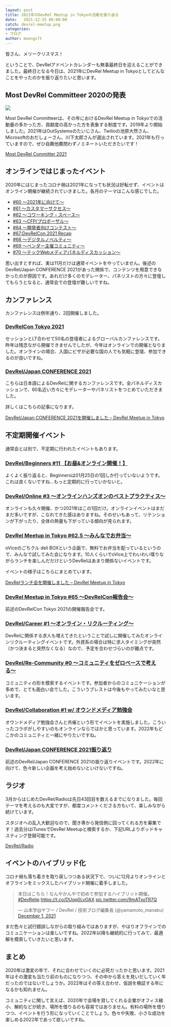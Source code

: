 ```yaml
---
layout: post
title: 2021年のDevRel Meetup in Tokyoの活動を振り返る
date:   2021-12-25 00:00:00
catch: devrel-meetup.png
categories:
- ブログ
author: moongift
---
```


皆さん、メリークリスマス！

ということで、DevRelアドベントカレンダーも無事最終日を迎えることができました。最終日となる今日は、2021年にDevRel Meetup in Tokyoとしてどんなことをやったのかを振り返りたいと思います。

## Most DevRel Committeer 2020の発表

![](/assets/img/blog/committee-2020.jpg)

Most DevRel Committeerは、その年におけるDevRel Meetup in Tokyoでの活動量の多かった方、貢献度の高かった方を表象する制度です。2019年より開始しました。2021年はOutSystemsのたいじさん、Twilioの池原大然さん、Microsoftのおだしょーさん、川下太郎さんが選出されています。2021年も行っていますので、ぜひ自薦他薦問わずノミネートいただきたいです！

[Most DevRel Committer 2021](https://docs.google.com/forms/d/e/1FAIpQLScpk1pslwCV9Z2nNknr3bo9cYTPGy_c8-oRQ-4H-vHm2zwcmQ/viewform)

## オンラインではじまったイベント

2020年にはじまったコロナ禍は2021年になっても状況は好転せず、イベントはオンライン開催が継続されていきました。各月のテーマはこんな感じでした。

- [#60 〜2021年に向けて〜](https://devrel.connpass.com/event/200865/)
- [#61 〜カスタマーサクセス〜](https://devrel.connpass.com/event/203898/)
- [#62 〜コワーキング・スペース〜](https://devrel.connpass.com/event/207603/)
- [#63 〜CFP/プロポーザル〜](https://devrel.connpass.com/event/210600/)
- [#64 〜開発者向けコンテスト〜](https://devrel.connpass.com/event/213699/)
- [#67:DevRelCon 2021 Recap](https://devrel.connpass.com/event/219465/)
- [#68 〜デジタルノベルティ〜](https://devrel.connpass.com/event/221882/)
- [#69 〜ベンダー主催コミュニティ〜](https://devrel.connpass.com/event/224412/)
- [#70 〜テックWebメディアパネルディスカッション〜](https://devrel.connpass.com/event/230832/)

思い出すとすれば、実は11月だけは通常イベントをやっていません。後述のDevRel/Japan CONFERENCE 2021があった関係で、コンテンツを用意できなかったのが原因です。あれだけ多くのモデレーター、パネリストの方々に登壇してもらうとなると、通常会での登壇が難しいですね。

## カンファレンス

カンファレンスは例年通り、2回開催しました。

### [DevRelCon Tokyo 2021](https://tokyo-2021.devrel.net/)

セッションとLT合わせて50名の登壇者によるグローバルカンファレンスです。昨年は残念ながら開催できませんでしたが、今年はオンラインでの開催となりました。オンラインの場合、入国にビザが必要な国の人でも気軽に登壇、参加できるのが良いですね。

### [DevRel/Japan CONFERENCE 2021](https://devrel.tokyo/japan-2021/)

こちらは日本語によるDevRelに関するカンファレンスです。全パネルディスカッションで、60名近い方々にモデレーターやパネリストをつとめていただきました。

詳しくはこちらの記事になります。

[DevRel/Japan CONFERENCE 2021を開催しました – DevRel Meetup in Tokyo](https://devrel.tokyo/devrel-japan-2021/)

## 不定期開催イベント

通常会とは別で、不定期に行われたイベントもあります。

### [DevRel/Beginners #11 【お昼&オンライン開催！】](https://devrel.connpass.com/event/200891/)

よくよく振り返ると、Beginnersは01月25日の1回しか行っていないようです。これは良くないですね…もっと定期的に行っていかないと。

### [DevRel/Online #3 〜オンラインハンズオンのベストプラクティス〜](https://devrel.connpass.com/event/209038/)

オンラインも久々開催、かつ2021年はこの1回だけ。オンラインイベントはまだまだ多いですが、こなれてきた感はありますね。そのせいもあって、リテンションが下がったり、全体の熱量も下がっている傾向が見られます。

### [DevRel Meetup in Tokyo #62.5 〜みんなでお弁当〜](https://devrel.connpass.com/event/208427/)

oViceのごちクル deli BOXという企画で、無料でお弁当を配っているというので、みんなで試してみた会になります。10人くらいでoVice上でわいわい喋りながらランチを楽しんだだけというDevRelはあまり関係ないイベントです。

イベントの様子はこちらにまとめています。

[DevRelランチ会を開催しました – DevRel Meetup in Tokyo](https://devrel.tokyo/devrel-launch/)

### [DevRel Meetup in Tokyo #65 〜DevRelCon報告会〜](https://devrel.connpass.com/event/214662/)

前述のDevRelCon Tokyo 2021の開催報告会です。

### [DevRel/Career #1 〜オンライン・リクルーティング〜](https://devrel.connpass.com/event/221284/)

DevRelに関係する求人も増えてきたということで試しに開催してみたオンラインリクルーティングイベントです。外資系の場合は特に求人タイミングが突然（かつ決まると突然なくなる）なので、予定を合わせづらいのが難点です。

### [DevRel/Re-Community #0 〜コミュニティをゼロベースで考える〜](https://devrel.connpass.com/event/222909/)

コミュニティの形を模索するイベントです。参加者からのコミュニケーションが多めで、とても面白い会でした。こういうブレストは今後もやってみたいなと思います。

### [DevRel/Collaboration #1 w/ オウンドメディア勉強会](https://devrel.connpass.com/event/224409/)

オウンドメディア勉強会さんと共催という形でイベントを実施しました。こういったコラボがしやすいのもオンラインならではかと思っています。2022年もどこかのコミュニティと一緒にやりたいですね。

### [DevRel/Japan CONFERENCE 2021振り返り](https://devrel.connpass.com/event/231125/)

前述のDevRel/Japan CONFERENCE 2021の振り返りイベントです。2022年に向けて、色々新しい企画を考え始めないといけないですね。

## ラジオ

3月からはじめたDevRel/Radioは先日43回目を数えるまでになりました。毎回テーマを考えるのも大変ですが、都度コメントくださる方もいて、楽しみながら続けています。

スタジオへの乱入大歓迎なので、聞き専から発信側に回ってくれる方を募集です！過去分はiTunesでDevRel Meetupと検索するか、下記URLよりポッドキャスティング登録可能です。

[DevRel/Radio](https://devrel.tokyo/podcast.xml)

## イベントのハイブリッド化

コロナ禍も落ち着きを取り戻しつつある状況下で、ついに12月よりオンラインとオフラインをミックスしたハイブリッド開催に着手しました。

<blockquote class="twitter-tweet"><p lang="ja" dir="ltr">本日はこちら！なんやかんやで初めて参加するハイブリット開催。<a href="https://twitter.com/hashtag/DevReljp?src=hash&amp;ref_src=twsrc%5Etfw">#DevReljp</a> <a href="https://t.co/DUqq0LvOAX">https://t.co/DUqq0LvOAX</a> <a href="https://t.co/9mATxoTR7Q">pic.twitter.com/9mATxoTR7Q</a></p>&mdash; 山本学@ヤフー / DevRel / 技術ブログ編集長 (@yamamoto_manabu) <a href="https://twitter.com/yamamoto_manabu/status/1465988829039316995?ref_src=twsrc%5Etfw">December 1, 2021</a></blockquote> <script async src="https://platform.twitter.com/widgets.js" charset="utf-8"></script>

まだ色々と試行錯誤しながらの取り組みではありますが、やはりオフラインでのコミュニケーションは楽しいですね。2022年以降も継続的に行ってみて、最適解を模索していきたいと思います。

## まとめ

2020年は激変の年で、それに合わせていくのに必死だったかと思います。2021年はその激変も当たり前のものになりつつ、その中から答えを見いだしていく年だったのではないでしょうか。2022年はその答え合わせ、仮説を検証する年になるかも知れません。

コミュニティに関して言えば、2020年で会場を貸してくれる企業がオフィス縮小、解約などが続き、場所を借りるのも容易ではありません。有料の場所を借りつつ、イベントを行う形になっていくことでしょう。色々や失敗、小さな成功を楽しめる2022年であって欲しいですね。
